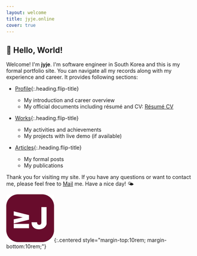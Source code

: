 ```yaml
---
layout: welcome
title: jyje.online
cover: true
---
```

## 🎉 Hello, World!

Welcome! I'm **jyje**. I'm software engineer in South Korea and this is my formal portfolio site. You can navigate all my records along with my experience and career. It provides following sections:

- [Profile]{:.heading.flip-title}
    - My introduction and career overview
    -   <div>
            My official documents including résumé and CV: 
            <a href="/profile/resume" class="btn btn-inline btn-primary">
                <small class="icon-briefcase"></small>
                Résumé
            </a>
            <a href="/profile/cv" class="btn btn-inline btn-primary">
                <small class="icon-scholar"></small>
                CV
            </a>
        </div>

- [Works]{:.heading.flip-title}
    - My activities and achievements
    - My projects with live demo (if available)

- [Articles]{:.heading.flip-title}
    - My formal posts
    - My publications

Thank you for visiting my site. If you have any questions or want to contact me, please feel free to [Mail] me. Have a nice day! 🌤️


![Logo of this site](assets/icons/icon-128x128.png){:.centered style="margin-top:10rem; margin-bottom:10rem;"}

[Profile]: profile "my-profile --verbose"
[Résumé]: profile/resume "my-profile resume"
[Curriculum Vitae]: profile/cv "my-profile cv"
[CV]: profile/cv "my-profile cv"
[Works]: works
[Articles]: articles
[Blog]: blog
[MAXST]: https://www.linkedin.com/company/maxst "LinkedIn profile of MAXST Co., Ltd."

[Mail]: mailto:jyjeon+online@outlook.com?subject=To&nbsp;Jeayoung&nbsp;Jeon

<!-- Update server -->
<!-- bundle install -->
<!-- bundle update --bundler -->

<!-- Exec server -->
<!-- bundle exec jekyll s -->
